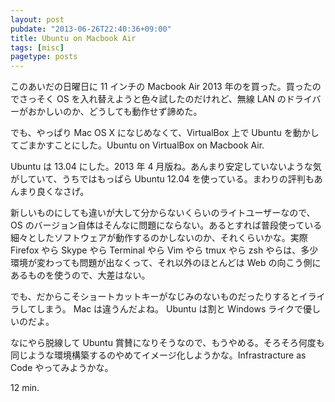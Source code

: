 ```yaml
---
layout: post
pubdate: "2013-06-26T22:40:36+09:00"
title: Ubuntu on Macbook Air
tags: [misc]
pagetype: posts
---
```

このあいだの日曜日に 11 インチの Macbook Air 2013 年のを買った。買ったのでさっそく OS を入れ替えようと色々試したのだけれど、無線 LAN のドライバーがおかしいのか、どうしても動作せず諦めた。

でも、やっぱり Mac OS X になじめなくて、VirtualBox 上で Ubuntu を動かしてごまかすことにした。Ubuntu on VirtualBox on Macbook Air.

Ubuntu は 13.04 にした。2013 年 4 月版ね。あんまり安定していないような気がしていて、うちではもっぱら Ubuntu 12.04 を使っている。まわりの評判もあんまり良くなさげ。

新しいものにしても違いが大して分からないくらいのライトユーザーなので、OS のバージョン自体はそんなに問題にならない。あるとすれば普段使っている細々としたソフトウェアが動作するのかしないのか、それくらいかな。実際 Firefox やら Skype やら Terminal やら Vim やら tmux やら zsh やらは、多少環境が変わっても問題が出なくって、それ以外のほとんどは Web の向こう側にあるものを使うので、大差はない。

でも、だからこそショートカットキーがなじみのないものだったりするとイライラしてしまう。 Mac は違うんだよね。 Ubuntu は割と Windows ライクで優しいのだよ。

なにやら脱線して Ubuntu 賞賛になりそうなので、もうやめる。そろそろ何度も同じような環境構築するのやめてイメージ化しようかな。Infrastracture as Code やってみようかな。

12 min.
